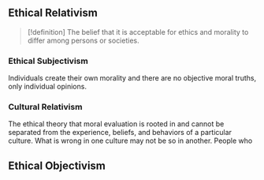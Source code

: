 ## Ethical Relativism
>[!definition]
>The belief that it is acceptable for ethics and morality to differ among persons or societies.

### Ethical Subjectivism
Individuals create their own morality and there are no objective moral truths, only individual opinions. 
### Cultural Relativism
The ethical theory that moral evaluation is rooted in and cannot be separated from the experience, beliefs, and behaviors of a particular culture. What is wrong in one culture may not be so in another. 
People who
## Ethical Objectivism
